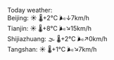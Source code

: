 Today weather:  
Beijing: ☀️ 🌡️+2°C 🌬️↓7km/h  
Tianjin: ☀️ 🌡️+8°C 🌬️↘15km/h  
Shijiazhuang: 🌫  🌡️+2°C 🌬️↗0km/h  
Tangshan: ☀️ 🌡️+1°C 🌬️↘7km/h  
